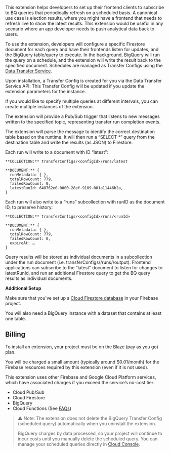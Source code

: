 This extension helps developers to set up their frontend clients to subscribe to BQ queries that periodically refresh on a scheduled basis. A canonical use case is election results, where you might have a frontend that needs to refresh live to show the latest results. This extension would be useful in any scenario where an app developer needs to push analytical data back to users.

To use the extension, developers will configure a specific Firestore document for each query and have their frontends listen for updates, and the BigQuery table/query to execute. In the background, BigQuery will run the query on a schedule, and the extension will write the result back to the specified document. Schedules are managed as Transfer Configs using the [Data Transfer Service](https://cloud.google.com/bigquery/docs/scheduling-queries).

Upon installation, a Transfer Config is created for you via the Data Transfer Service API. This Transfer Config will be updated if you update the extension parameters for the instance. 

If you would like to specify multiple queries at different intervals, you can create multiple instances of the extension.

The extension will provide a Pub/Sub trigger that listens to new messages written to the specified topic, representing transfer run completion events.

The extension will parse the message to identify the correct destination table based on the runtime. It will then run a “SELECT *” query from the destination table and write the results (as JSON) to Firestore. 

Each run will write to a document with ID “latest”:

```
**COLLECTION:** transferConfigs/<configId>/runs/latest

**DOCUMENT:** {
  runMetadata: { },
  totalRowCount: 779,
  failedRowCount: 0,
  latestRunId: 648762e0-0000-28ef-9109-001a11446b2a,
} 
```

Each run will also write to a “runs” subcollection with runID as the document ID, to preserve history:

```
**COLLECTION:** transferConfigs/<configId>/runs/<runId>

**DOCUMENT:** {
  runMetadata: { },
  totalRowCount: 779,
  failedRowCount: 0,
  expireAt: …
}
```

Query results will be stored as individual documents in a subcollection under the run document (i.e. transferConfigs/<configId>/runs/<runId>/output). Frontend applications can subscribe to the “latest” document to listen for changes to latestRunId, and run an additional Firestore query to get the BQ query results as individual documents.

**Additional Setup**

Make sure that you've set up a [Cloud Firestore database](https://firebase.google.com/docs/firestore/quickstart) in your Firebase project. 

You will also need a BigQuery instance with a dataset that contains at least one table.

## Billing

To install an extension, your project must be on the Blaze (pay as you go) plan.

You will be charged a small amount (typically around $0.01/month) for the Firebase resources required by this extension (even if it is not used).

This extension uses other Firebase and Google Cloud Platform services, which have associated charges if you exceed the service’s no-cost tier:

* Cloud Pub/Sub
* Cloud Firestore
* BigQuery
* Cloud Functions (See [FAQs](https://firebase.google.com/support/faq#extensions-pricing))
  
> ⚠️ Note: The extension does not delete the BigQuery Transfer Config (scheduled query) automatically when you uninstall the extension. 
> 
> BigQuery charges by data processed, so your project will continue to incur costs until you manually delete the scheduled query. You can manage your scheduled queries directly in [Cloud Console](https://console.cloud.google.com/bigquery/scheduled-queries).
